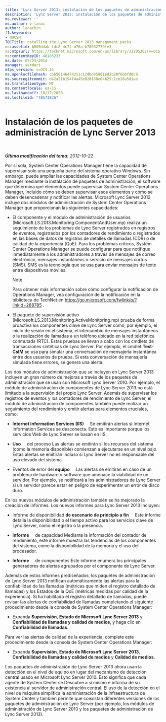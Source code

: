 ```yaml
---
title: 'Lync Server 2013: instalación de los paquetes de administración de Lync Server 2013'
description: 'Lync Server 2013: instalación de los paquetes de administración de Lync Server 2013.'
ms.reviewer: ''
ms.author: v-lanac
author: lanachin
f1.keywords:
- NOCSH
TOCTitle: nstalling the Lync Server 2013 management packs
ms:assetid: b800d4ab-fdc8-4c72-a76a-b78932779fe3
ms:mtpsurl: https://technet.microsoft.com/en-us/library/JJ205202(v=OCS.15)
ms:contentKeyID: 48185233
ms.date: 07/23/2014
manager: serdars
mtps_version: v=OCS.15
ms.openlocfilehash: cbb50146474211c12dbd95801ed2b20f6bbfd8c9
ms.sourcegitcommit: d42a21b194f4a45e828188e04b25c1ce28a5d1ae
ms.translationtype: MT
ms.contentlocale: es-ES
ms.lasthandoff: 10/17/2020
ms.locfileid: "48573836"
---
```

# <a name="installing-the-lync-server-2013-management-packs"></a>Instalación de los paquetes de administración de Lync Server 2013

<div data-xmlns="http://www.w3.org/1999/xhtml">

<div class="topic" data-xmlns="http://www.w3.org/1999/xhtml" data-msxsl="urn:schemas-microsoft-com:xslt" data-cs="https://msdn.microsoft.com/">

<div data-asp="https://msdn2.microsoft.com/asp">



</div>

<div id="mainSection">

<div id="mainBody">

<span> </span>

_**Última modificación del tema:** 2012-10-22_

Por sí sola, System Center Operations Manager tiene la capacidad de supervisar solo una pequeña parte del sistema operativo Windows. Sin embargo, puede ampliar las capacidades de System Center Operations Manager mediante la instalación de paquetes de administración, el software que determina qué elementos puede supervisar System Center Operations Manager, incluido cómo se deben supervisar esos elementos y cómo se deben desencadenar y notificar las alertas. Microsoft Lync Server 2013 incluye dos módulos de administración de System Center Operations Manager que proporcionan las siguientes capacidades:

  - El componente y el módulo de administración de usuarios (Microsoft.LS.2013.Monitoring.ComponentAndUser.mp) realiza un seguimiento de los problemas de Lync Server registrados en registros de eventos, registrados por los contadores de rendimiento o registrados en las bases de datos de registros de detalles de llamadas (CDR) o de calidad de la experiencia (QoE). Para los problemas críticos, System Center Operations Manager se puede configurar para que notifique inmediatamente a los administradores a través de mensajes de correo electrónico, mensajes instantáneos o servicio de mensajes cortos (SMS). SMS es la tecnología que se usa para enviar mensajes de texto entre dispositivos móviles.
    
    <div>
    

    > [!NOTE]  
    > Para obtener más información sobre cómo configurar la notificación de Operations Manager, vea configuración de la notificación en la biblioteca de TechNet en <A class=uri href="https://go.microsoft.com/fwlink/p/?linkid=268785">https://go.microsoft.com/fwlink/p/?linkid=268785</A> .

    
    </div>

  - El paquete de supervisión activo (Microsoft.LS.2013.Monitoring.ActiveMonitoring.mp) prueba de forma proactiva los componentes clave de Lync Server como, por ejemplo, el inicio de sesión en el sistema, el intercambio de mensajes instantáneos o la realización de llamadas a un teléfono ubicado en la red telefónica conmutada (RTC). Estas pruebas se llevan a cabo con los cmdlets de transacciones sintéticas de Lync Server. Por ejemplo, el cmdlet **Test-CsIM** se usa para simular una conversación de mensajería instantánea entre dos usuarios de prueba. Si esta conversación de mensajería simulada tiene errores, se genera una alerta.

Los dos módulos de administración que se incluyen en Lync Server 2013 incluyen un gran número de mejoras a través de los paquetes de administración que se usan con Microsoft Lync Server 2010. Por ejemplo, el módulo de administración de componentes de Lync Server 2013 no está limitado a la supervisión del propio Lync Server. Además de supervisar los registros de eventos y los contadores de rendimiento de Lync Server, el módulo de administración de componentes también puede realizar un seguimiento del rendimiento y emitir alertas para elementos cruciales, como:

  - **Internet Information Services (IIS)**     Se emitirán alertas si Internet Information Services se desconecta. Esto es importante porque los servicios Web de Lync Server se basan en IIS.

  - **Uso**     del proceso Las alertas se emitirán si los recursos del sistema (como la memoria disponible) comienzan a ejecutarse en un nivel bajo. Estas alertas se emitirán incluso si Lync Server no es responsable del uso elevado del sistema.

  - Eventos de error del **equipo**     Las alertas se emitirán en caso de un problema de hardware o software que amenace la viabilidad de un servidor. Por ejemplo, se notificará a los administradores de Lync Server si un servidor parece estar en peligro de experimentar un error de disco duro.

En los nuevos módulos de administración también se ha mejorado la creación de informes. Los nuevos informes para Lync Server 2013 incluyen:

  - Informe de disponibilidad **de escenario de principio a fin**     Este informe detalla la disponibilidad o el tiempo activo para los servicios clave de Lync Server, como el registro o la presencia.

  - **Informe**     de capacidad Mediante la información del contador de rendimiento, este informe muestra las tendencias de los componentes del sistema, como la disponibilidad de la memoria y el uso del procesador.

  - **Informe**     de componentes Este informe enumera los principales generadores de alertas agrupados por el componente de Lync Server.

Además de estos informes prediseñados, los paquetes de administración de Lync Server 2013 notifican automáticamente las alertas para la confiabilidad de las llamadas (métricas que miden el registro detallado de llamadas) y los Estados de la QoE (métricas medidas por calidad de la experiencia). Si ha habilitado el registro detallado de llamadas, puede revisar las alertas de confiabilidad de llamadas completando el siguiente procedimiento desde la consola de System Center Operations Manager:

  - Expanda **Supervisión**, **Estado de Microsoft Lync Server 2013** y **Confiabilidad de llamadas y calidad de medios**, y haga clic en **Confiabilidad de llamadas**.

Para ver las alertas de calidad de la experiencia, complete este procedimiento desde la consola de System Center Operations Manager:

  - Expanda **Supervisión**, **Estado de Microsoft Lync Server 2013**, **Confiabilidad de llamadas y calidad de medios** y **Calidad de medios**.

Los paquetes de administración de Lync Server 2013 ahora usan la detección en el nivel de equipo en lugar del mecanismo de detección central usado en Microsoft Lync Server 2010. Esto significa que cada agente de System Center se Descubre a sí mismo e informa de su existencia al servidor de administración central. El uso de la detección en el nivel de máquina simplifica la administración de la infraestructura de System Center y también permite que coexistan diferentes versiones de los paquetes de administración de Lync Server (por ejemplo, los módulos de administración de Lync Server 2010 y los paquetes de administración de Lync Server 2013).

</div>

<span> </span>

</div>

</div>

</div>

